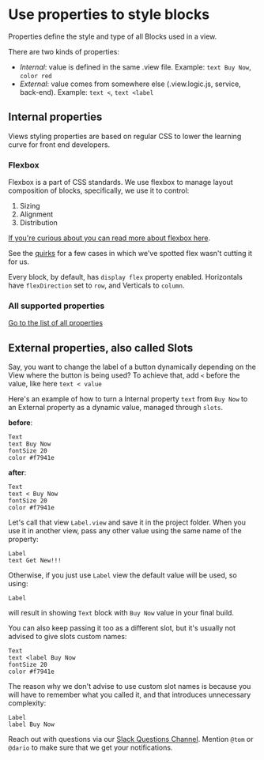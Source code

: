 # Use properties to style blocks

Properties define the style and type of all Blocks used in a view.

There are two kinds of properties:

* _Internal_: value is defined in the same .view file.
  Example: `text Buy Now`, `color red`
* _External_: value comes from somewhere else (.view.logic.js, service, back-end).
  Example: `text <`, `text <label`

## Internal properties

Views styling properties are based on regular CSS to lower the learning curve
for front end developers.

### Flexbox

Flexbox is a part of CSS standards. We use flexbox to manage layout composition
of blocks, specifically, we use it to control:

1.  Sizing
2.  Alignment
3.  Distribution

[If you're curious about you can read more about flexbox here](https://css-tricks.com/snippets/css/a-guide-to-flexbox/).

See the [quirks](../QUIRKS.md) for a few cases in which we've spotted flex wasn't
cutting it for us.

Every block, by default, has `display flex` property enabled.
Horizontals have `flexDirection` set to `row`, and Verticals to `column`.

### All supported properties

[Go to the list of all properties](AllStylingProperties.md)

## External properties, also called Slots

Say, you want to change the label of a button dynamically depending on the View
where the button is being used?
To achieve that, add `<` before the value, like here `text < value`

Here's an example of how to turn a Internal property `text` from `Buy Now` to an External
property as a dynamic value, managed through `slots`.

**before**:

```views
Text
text Buy Now
fontSize 20
color #f7941e
```

**after**:

```views
Text
text < Buy Now
fontSize 20
color #f7941e
```

Let's call that view `Label.view` and save it in the project folder.
When you use it in another view, pass any other value using the same name of the
property:

```views
Label
text Get New!!!
```

Otherwise, if you just use `Label` view the default value will be used, so using:

```views
Label
```

will result in showing `Text` block with `Buy Now` value in your final build.

You can also keep passing it too as a different slot, but it's usually not advised
to give slots custom names:

```views
Text
text <label Buy Now
fontSize 20
color #f7941e
```

The reason why we don't advise to use custom slot names is because you will have to
remember what you called it, and that introduces unnecessary complexity:

```views
Label
label Buy Now
```

Reach out with questions via our [Slack Questions Channel](https://slack.viewsdx.com/).
Mention `@tom` or `@dario` to make sure that we get your notifications.
